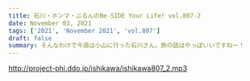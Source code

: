 ```yaml
---
title: 石川・ホンマ・ぶるんのBe-SIDE Your Life! vol.807-2
date: November 03, 2021
tags: ['2021', 'November 2021', 'vol.807']
draft: false
summary: そんなわけで今週は小山に行った石川さん。旅の話はやっぱいいですねー！
---
```


http://project-phi.ddo.jp/ishikawa/ishikawa807_2.mp3
